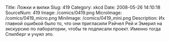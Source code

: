 Title: Ложки и вилки 
Slug: 419 
Category: xkcd 
Date: 2008-05-26 14:10:18 
SourceNum: 419 
Image: /comics/0419.png 
MicroImage: /comics/0419_micro.png 
MiniImage: /comics/0419_mini.png 
Description: Их главной ошибкой было то, что они пригласили Рэйчел Рей и Эмерил на экскурсию по лаборатории, чтобы те подписали проект.  Именно тогда Спилберг и учуял это. 

